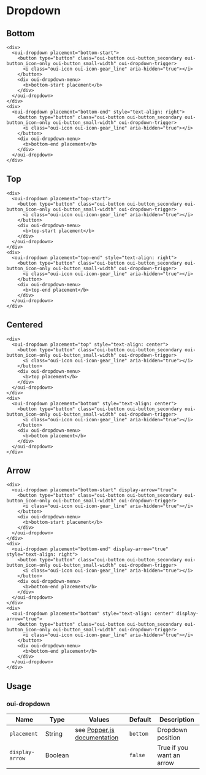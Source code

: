 # Dropdown

## Bottom

```html:preview
<div>
  <oui-dropdown placement="bottom-start">
    <button type="button" class="oui-button oui-button_secondary oui-button_icon-only oui-button_small-width" oui-dropdown-trigger>
      <i class="oui-icon oui-icon-gear_line" aria-hidden="true"></i>
    </button>
    <div oui-dropdown-menu>
      <b>bottom-start placement</b>
    </div>
  </oui-dropdown>
</div>
<div>
  <oui-dropdown placement="bottom-end" style="text-align: right">
    <button type="button" class="oui-button oui-button_secondary oui-button_icon-only oui-button_small-width" oui-dropdown-trigger>
      <i class="oui-icon oui-icon-gear_line" aria-hidden="true"></i>
    </button>
    <div oui-dropdown-menu>
      <b>bottom-end placement</b>
    </div>
  </oui-dropdown>
</div>
```

## Top

```html:preview
<div>
  <oui-dropdown placement="top-start">
    <button type="button" class="oui-button oui-button_secondary oui-button_icon-only oui-button_small-width" oui-dropdown-trigger>
      <i class="oui-icon oui-icon-gear_line" aria-hidden="true"></i>
    </button>
    <div oui-dropdown-menu>
      <b>top-start placement</b>
    </div>
  </oui-dropdown>
</div>
<div>
  <oui-dropdown placement="top-end" style="text-align: right">
    <button type="button" class="oui-button oui-button_secondary oui-button_icon-only oui-button_small-width" oui-dropdown-trigger>
      <i class="oui-icon oui-icon-gear_line" aria-hidden="true"></i>
    </button>
    <div oui-dropdown-menu>
      <b>top-end placement</b>
    </div>
  </oui-dropdown>
</div>
```

## Centered

```html:preview
<div>
  <oui-dropdown placement="top" style="text-align: center">
    <button type="button" class="oui-button oui-button_secondary oui-button_icon-only oui-button_small-width" oui-dropdown-trigger>
      <i class="oui-icon oui-icon-gear_line" aria-hidden="true"></i>
    </button>
    <div oui-dropdown-menu>
      <b>top placement</b>
    </div>
  </oui-dropdown>
</div>
<div>
  <oui-dropdown placement="bottom" style="text-align: center">
    <button type="button" class="oui-button oui-button_secondary oui-button_icon-only oui-button_small-width" oui-dropdown-trigger>
      <i class="oui-icon oui-icon-gear_line" aria-hidden="true"></i>
    </button>
    <div oui-dropdown-menu>
      <b>bottom placement</b>
    </div>
  </oui-dropdown>
</div>
```

## Arrow

```html:preview
<div>
  <oui-dropdown placement="bottom-start" display-arrow="true">
    <button type="button" class="oui-button oui-button_secondary oui-button_icon-only oui-button_small-width" oui-dropdown-trigger>
      <i class="oui-icon oui-icon-gear_line" aria-hidden="true"></i>
    </button>
    <div oui-dropdown-menu>
      <b>bottom-start placement</b>
    </div>
  </oui-dropdown>
</div>
<div>
  <oui-dropdown placement="bottom-end" display-arrow="true" style="text-align: right">
    <button type="button" class="oui-button oui-button_secondary oui-button_icon-only oui-button_small-width" oui-dropdown-trigger>
      <i class="oui-icon oui-icon-gear_line" aria-hidden="true"></i>
    </button>
    <div oui-dropdown-menu>
      <b>bottom-end placement</b>
    </div>
  </oui-dropdown>
</div>
<div>
  <oui-dropdown placement="bottom" style="text-align: center" display-arrow="true">
    <button type="button" class="oui-button oui-button_secondary oui-button_icon-only oui-button_small-width" oui-dropdown-trigger>
      <i class="oui-icon oui-icon-gear_line" aria-hidden="true"></i>
    </button>
    <div oui-dropdown-menu>
      <b>bottom-end placement</b>
    </div>
  </oui-dropdown>
</div>
```

## Usage

### oui-dropdown

| Name            | Type            | Values              | Default             | Description         |
| ----            | ----            | ----                | ----                | ----                |
| `placement`     | String          | see <a href="https://popper.js.org/popper-documentation.html#Popper.placements">Popper.js documentation</a>             | `bottom`                   | Dropdown position         |
| `display-arrow` | Boolean         |                     | `false`             | True if you want an arrow         |


